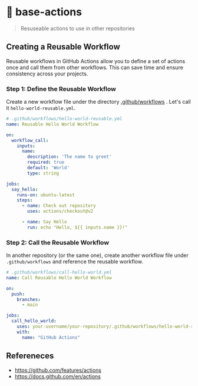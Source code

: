 # 🔧 base-actions
> Resuseable actions to use in other repositories

## Creating a Reusable Workflow

Reusable workflows in GitHub Actions allow you to define a set of actions once and call them from other workflows. This can save time and ensure consistency across your projects.

### Step 1: Define the Reusable Workflow

Create a new workflow file under the directory  [.github/workflows](./github/workflows) . Let's call it `hello-world-reusable.yml`.

```yaml
# .github/workflows/hello-world-reusable.yml
name: Reusable Hello World Workflow

on:
  workflow_call:
    inputs:
      name:
        description: 'The name to greet'
        required: true
        default: 'World'
        type: string

jobs:
  say_hello:
    runs-on: ubuntu-latest
    steps:
      - name: Check out repository
        uses: actions/checkout@v2

      - name: Say Hello
        run: echo "Hello, ${{ inputs.name }}!"
```
### Step 2: Call the Reusable Workflow

In another repository (or the same one), create another workflow file under `.github/workflows` and reference the reusable workflow.

```yaml
# .github/workflows/call-hello-world.yml
name: Call Reusable Hello World Workflow

on:
  push:
    branches:
      - main

jobs:
  call_hello_world:
    uses: your-username/your-repository/.github/workflows/hello-world-reusable.yml@main
    with:
      name: "GitHub Actions"

```

## Refereneces
- https://github.com/features/actions
- https://docs.github.com/en/actions

